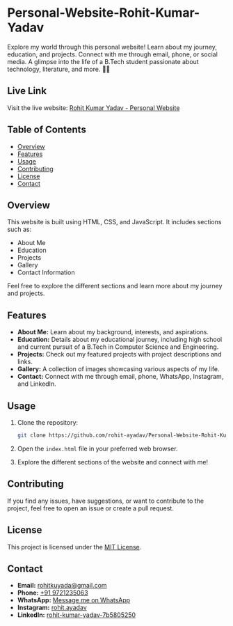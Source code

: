 # Personal-Website-Rohit-Kumar-Yadav
Explore my world through this personal website! Learn about my journey, education, and projects. Connect with me through email, phone, or social media. A glimpse into the life of a B.Tech student passionate about technology, literature, and more. 🚀✨

## Live Link
Visit the live website: [Rohit Kumar Yadav - Personal Website](https://rohit-ayadav.github.io/Personal-Website-Rohit-Kumar-Yadav/)

## Table of Contents

- [Overview](#overview)
- [Features](#features)
- [Usage](#usage)
- [Contributing](#contributing)
- [License](#license)
- [Contact](#contact)

## Overview

This website is built using HTML, CSS, and JavaScript. It includes sections such as:
- About Me
- Education
- Projects
- Gallery
- Contact Information

Feel free to explore the different sections and learn more about my journey and projects.

## Features

- **About Me:** Learn about my background, interests, and aspirations.
- **Education:** Details about my educational journey, including high school and current pursuit of a B.Tech in Computer Science and Engineering.
- **Projects:** Check out my featured projects with project descriptions and links.
- **Gallery:** A collection of images showcasing various aspects of my life.
- **Contact:** Connect with me through email, phone, WhatsApp, Instagram, and LinkedIn.

## Usage

1. Clone the repository:

    ```bash
    git clone https://github.com/rohit-ayadav/Personal-Website-Rohit-Kumar-Yadav.git
    ```

2. Open the `index.html` file in your preferred web browser.

3. Explore the different sections of the website and connect with me!

## Contributing

If you find any issues, have suggestions, or want to contribute to the project, feel free to open an issue or create a pull request.

## License

This project is licensed under the [MIT License](LICENSE).

## Contact

- **Email:** [rohitkuyada@gmail.com](mailto:rohitkuyada@gmail.com)
- **Phone:** [+91 9721235063](tel:+919721235063)
- **WhatsApp:** [Message me on WhatsApp](https://wa.me/916392177974)
- **Instagram:** [rohit.ayadav](https://www.instagram.com/rohit.ayadav/)
- **LinkedIn:** [rohit-kumar-yadav-7b5805250](https://www.linkedin.com/in/rohit-kumar-yadav-7b5805250/)
